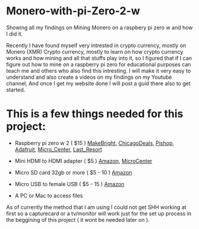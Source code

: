 # Monero-with-pi-Zero-2-w
 
Showing all my findings on Mining Monero on a raspbery pi zero w and how I did it.

Recently I have found myself very intrested in crypto currency, mostly on Monero (XMR) Crypto currency, mostly to learn on how crypto currency works and how mining and all that stuffs play into it, so I figured that if I can figure out how to mine on a raspberry pi zero for educational purposes can teach me and others who also find this intresting. I will make it very easy to understand and also create a videos on my findings on my Youtube channel, And once I get my website done I will post a guid there also to get started.

# This is a few things needed for this project:
- Raspberry pi zero w 2 ( $15 ) 
[MakeBright](https://makerbright.com/raspberry-pi-zero-2-w-.html), [ChicagoDeals](https://chicagodist.com/products/raspberry-pi-zero-2?variant=39620996923471), [Pishop](https://www.pishop.us/product/raberry-pi-zero-2-w/), [Adafruit](https://www.adafruit.com/product/5291), [Micro_Center](https://www.microcenter.com/search/search_results.aspx?Ntt=Raspberry+Pi+Zero+2+W), [Last_Resort](https://www.amazon.com/dp/B09LH5SBPS/ref=cm_sw_r_cp_api_glt_fabc_AJ5ZC8AASWMYPV4DDD1F)

- Mini HDMI to HDMI adapter ( $5 )
[Amazon](https://www.amazon.com/dp/B07GGG5JWS/ref=cm_sw_r_cp_api_glt_fabc_QNPST05D0XE0DXW39N4E?_encoding=UTF8&psc=1), [MicroCenter](https://www.microcenter.com/search/search_results.aspx?N=&cat=&ntt=Mini+hdmi+to+hdmi)

- Micro SD card 32gb or more ( $5 - 10 )
[Amazon](https://www.amazon.com/dp/B07K81Z6DF/ref=cm_sw_r_cp_api_glt_fabc_3DJ9AZDCQW52NWA4YNZC)

- Micro USB to female USB ( $5 - 15 )
[Amazon](https://www.amazon.com/dp/B00N9S9Z0G/ref=cm_sw_r_cp_api_glt_fabc_HJVME91D0SS6RBCV1Y5P?_encoding=UTF8&psc=1)

- A PC or Mac to access files

As of currently the method that I am using I could not get SHH working at first so a capturecard or a tv/monitor will work just for the set up process in the beggining of this project ( it wont be needed later on ).

